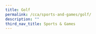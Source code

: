 ```yaml
---
title: Golf
permalink: /cca/sports-and-games/golf/
description: ""
third_nav_title: Sports & Games
---
```

